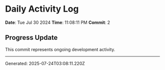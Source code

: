 # Daily Activity Log

**Date**: Tue Jul 30 2024
**Time**: 11:08:11 PM
**Commit**: 2

## Progress Update

This commit represents ongoing development activity.

---
Generated: 2025-07-24T03:08:11.220Z
